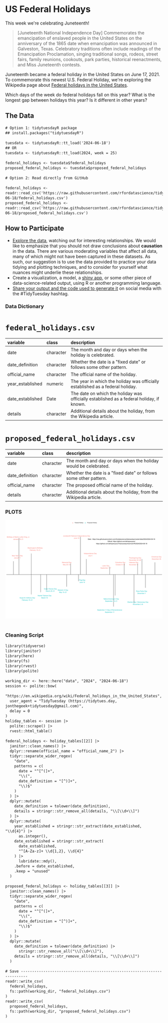 # US Federal Holidays

This week we're celebrating Juneteenth!

> [Juneteenth National Independence Day] Commemorates the emancipation of enslaved people in the United States on the anniversary of the 1865 date when emancipation was announced in Galveston, Texas. Celebratory traditions often include readings of the Emancipation Proclamation, singing traditional songs, rodeos, street fairs, family reunions, cookouts, park parties, historical reenactments, and Miss Juneteenth contests.

Juneteenth became a federal holiday in the United States on June 17, 2021. To commemorate this newest U.S. Federal Holiday, we're exploring the Wikipedia page about [Federal holidays in the United States](https://en.wikipedia.org/wiki/Federal_holidays_in_the_United_States).

Which days of the week do federal holidays fall on this year? What is the longest gap between holidays this year? Is it different in other years?

## The Data

```{r}
# Option 1: tidytuesdayR package 
## install.packages("tidytuesdayR")

tuesdata <- tidytuesdayR::tt_load('2024-06-18')
## OR
tuesdata <- tidytuesdayR::tt_load(2024, week = 25)

federal_holidays <- tuesdata$federal_holidays
proposed_federal_holidays <- tuesdata$proposed_federal_holidays

# Option 2: Read directly from GitHub

federal_holidays <- readr::read_csv('https://raw.githubusercontent.com/rfordatascience/tidytuesday/master/data/2024/2024-06-18/federal_holidays.csv')
proposed_federal_holidays <- readr::read_csv('https://raw.githubusercontent.com/rfordatascience/tidytuesday/master/data/2024/2024-06-18/proposed_federal_holidays.csv')
```

## How to Participate

-   [Explore the data](https://r4ds.hadley.nz/), watching out for interesting relationships. We would like to emphasize that you should not draw conclusions about **causation** in the data. There are various moderating variables that affect all data, many of which might not have been captured in these datasets. As such, our suggestion is to use the data provided to practice your data tidying and plotting techniques, and to consider for yourself what nuances might underlie these relationships.
-   Create a visualization, a model, a [shiny app](https://shiny.posit.co/), or some other piece of data-science-related output, using R or another programming language.
-   [Share your output and the code used to generate it](../../../sharing.md) on social media with the #TidyTuesday hashtag.

### Data Dictionary

# `federal_holidays.csv`

| variable | class | description |
|:---|:---|:---|
| date | character | The month and day or days when the holiday is celebrated. |
| date_definition | character | Whether the date is a "fixed date" or follows some other pattern. |
| official_name | character | The official name of the holiday. |
| year_established | numeric | The year in which the holiday was officially established as a federal holiday. |
| date_established | Date | The date on which the holiday was officially established as a federal holiday, if known. |
| details | character | Additional details about the holiday, from the Wikipedia article. |

# `proposed_federal_holidays.csv`

| variable | class | description |
|:---|:---|:---|
| date | character | The month and day or days when the holiday would be celebrated. |
| date_definition | character | Whether the date is a "fixed date" or follows some other pattern. |
| official_name | character | The proposed official name of the holiday. |
| details | character | Additional details about the holiday, from the Wikipedia article. |

### PLOTS

![holidays_plot](holidays_plot.jpeg) ![]()

### Cleaning Script

```{r}
library(tidyverse)
library(janitor)
library(here)
library(fs)
library(rvest)
library(polite)

working_dir <- here::here("data", "2024", "2024-06-18")
session <- polite::bow(
  "https://en.wikipedia.org/wiki/Federal_holidays_in_the_United_States",
  user_agent = "TidyTuesday (https://tidytues.day, jonthegeek+tidytuesday@gmail.com)",
  delay = 0
)
holiday_tables <- session |> 
  polite::scrape() |> 
  rvest::html_table()
  
federal_holidays <- holiday_tables[[2]] |>
  janitor::clean_names() |> 
  dplyr::rename(official_name = "official_name_2") |> 
  tidyr::separate_wider_regex(
    "date",
    patterns = c(
      date = "^[^(]+",
      "\\(",
      date_definition = "[^)]+",
      "\\)$"
    )
  ) |> 
  dplyr::mutate(
    date_definition = tolower(date_definition),
    details = stringr::str_remove_all(details, "\\[\\d+\\]")
  ) |> 
  dplyr::mutate(
    year_established = stringr::str_extract(date_established, "\\d{4}") |> 
      as.integer(),
    date_established = stringr::str_extract(
      date_established,
      "^[A-Za-z]+ \\d{1,2}, \\d{4}"
    ) |> 
      lubridate::mdy(),
    .before = date_established,
    .keep = "unused"
  )
  
proposed_federal_holidays <- holiday_tables[[3]] |>
  janitor::clean_names() |> 
  tidyr::separate_wider_regex(
    "date",
    patterns = c(
      date = "^[^(]+",
      "\\(",
      date_definition = "[^)]+",
      "\\)$"
    )
  ) |> 
  dplyr::mutate(
    date_definition = tolower(date_definition) |> 
      stringr::str_remove_all("\\[\\d+\\]"),
    details = stringr::str_remove_all(details, "\\[\\d+\\]")
  ) 
  
# Save -------------------------------------------------------------------------
readr::write_csv(
  federal_holidays,
  fs::path(working_dir, "federal_holidays.csv")
)
readr::write_csv(
  proposed_federal_holidays,
  fs::path(working_dir, "proposed_federal_holidays.csv")
)
```
